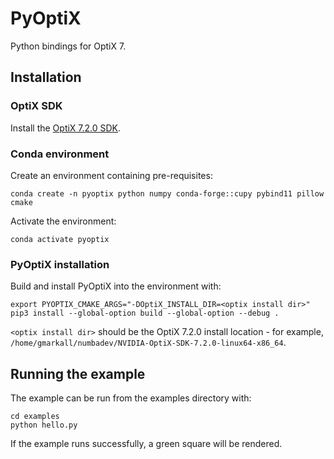 # PyOptiX

Python bindings for OptiX 7.

## Installation

### OptiX SDK

Install the [OptiX 7.2.0
SDK](https://developer.nvidia.com/optix/downloads/7.2.0/linux64).


### Conda environment

Create an environment containing pre-requisites:

```
conda create -n pyoptix python numpy conda-forge::cupy pybind11 pillow cmake
```

Activate the environment:

```
conda activate pyoptix
```

### PyOptiX installation

Build and install PyOptiX into the environment with:

```
export PYOPTIX_CMAKE_ARGS="-DOptiX_INSTALL_DIR=<optix install dir>"
pip3 install --global-option build --global-option --debug .
```

`<optix install dir>` should be the OptiX 7.2.0 install location - for example,
`/home/gmarkall/numbadev/NVIDIA-OptiX-SDK-7.2.0-linux64-x86_64`.


## Running the example

The example can be run from the examples directory with:

```
cd examples
python hello.py
```

If the example runs successfully, a green square will be rendered.
